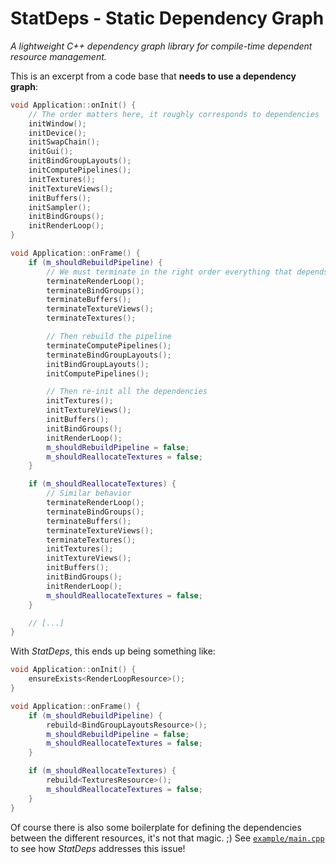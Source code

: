 StatDeps - Static Dependency Graph
==================================

*A lightweight C++ dependency graph library for compile-time dependent resource management.*

This is an excerpt from a code base that **needs to use a dependency graph**:

```C++
void Application::onInit() {
	// The order matters here, it roughly corresponds to dependencies
	initWindow();
	initDevice();
	initSwapChain();
	initGui();
	initBindGroupLayouts();
	initComputePipelines();
	initTextures();
	initTextureViews();
	initBuffers();
	initSampler();
	initBindGroups();
	initRenderLoop();
}

void Application::onFrame() {
	if (m_shouldRebuildPipeline) {
		// We must terminate in the right order everything that depends on the pipeline
		terminateRenderLoop();
		terminateBindGroups();
		terminateBuffers();
		terminateTextureViews();
		terminateTextures();

		// Then rebuild the pipeline
		terminateComputePipelines();
		terminateBindGroupLayouts();
		initBindGroupLayouts();
		initComputePipelines();

		// Then re-init all the dependencies
		initTextures();
		initTextureViews();
		initBuffers();
		initBindGroups();
		initRenderLoop();
		m_shouldRebuildPipeline = false;
		m_shouldReallocateTextures = false;
	}

	if (m_shouldReallocateTextures) {
		// Similar behavior
		terminateRenderLoop();
		terminateBindGroups();
		terminateBuffers();
		terminateTextureViews();
		terminateTextures();
		initTextures();
		initTextureViews();
		initBuffers();
		initBindGroups();
		initRenderLoop();
		m_shouldReallocateTextures = false;
	}

	// [...]
}
```

With *StatDeps*, this ends up being something like:

```C++
void Application::onInit() {
	ensureExists<RenderLoopResource>();
}

void Application::onFrame() {
	if (m_shouldRebuildPipeline) {
		rebuild<BindGroupLayoutsResource>();
		m_shouldRebuildPipeline = false;
		m_shouldReallocateTextures = false;
	}

	if (m_shouldReallocateTextures) {
		rebuild<TexturesResource>();
		m_shouldReallocateTextures = false;
	}
}
```

Of course there is also some boilerplate for defining the dependencies between the different resources, it's not that magic. ;) See [`example/main.cpp`](example/main.cpp) to see how *StatDeps* addresses this issue!

